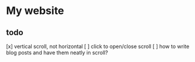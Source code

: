 # My website

## todo
[x] vertical scroll, not horizontal
[ ] click to open/close scroll
[ ] how to write blog posts and have them neatly in scroll?
